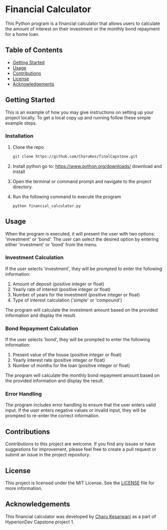 # Financial Calculator

This Python program is a financial calculator that allows users to calculate the amount of interest on their investment or the monthly bond repayment for a home loan.

## Table of Contents

- [Getting Started](#gettingstarted)
- [Usage](#usage)
- [Contributions](#contributions)
- [License](#license)
- [Acknowledgements](#acknowledgements)

<!-- GETTING STARTED -->
## Getting Started

This is an example of how you may give instructions on setting up your project locally.
To get a local copy up and running follow these simple example steps.

### Installation

1. Clone the repo
   ```sh
   git clone https://github.com/CharuKes/finalCapstone.git
   ```
3. Install python
   go to: https://www.python.org/downloads/
   download and install

4. Open the terminal or command prompt and navigate to the project directory.
5. Run the following command to execute the program
    ```shell
    python financial_calculator.py
    ```

## Usage

When the program is executed, it will present the user with two options: 'investment' or 'bond'. The user can select the desired option by entering either 'investment' or 'bond' from the menu.

### Investment Calculation

If the user selects 'investment', they will be prompted to enter the following information:

1. Amount of deposit (positive integer or float)
2. Yearly rate of interest (positive integer or float)
3. Number of years for the investment (positive integer or float)
4. Type of interest calculation ('simple' or 'compound')

The program will calculate the investment amount based on the provided information and display the result.

### Bond Repayment Calculation

If the user selects 'bond', they will be prompted to enter the following information:

1. Present value of the house (positive integer or float)
2. Yearly interest rate (positive integer or float)
3. Number of months for the loan (positive integer or float)

The program will calculate the monthly bond repayment amount based on the provided information and display the result.

### Error Handling

The program includes error handling to ensure that the user enters valid input. If the user enters negative values or invalid input, they will be prompted to re-enter the correct information.

## Contributions

Contributions to this project are welcome. If you find any issues or have suggestions for improvement, please feel free to create a pull request or submit an issue in the project repository.

## License

This project is licensed under the MIT License. See the [LICENSE](./LICENSE) file for more information.

## Acknowledgements

This financial calculator was developed by [Charu Kesarwani](https://github.com/CharuKes) as a part of HyperionDev Capstone project 1.
